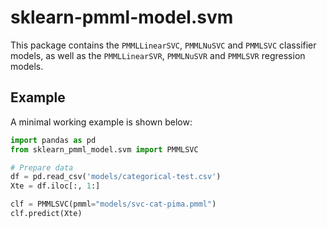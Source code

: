 # sklearn-pmml-model.svm

This package contains the `PMMLLinearSVC`, `PMMLNuSVC` and `PMMLSVC` classifier models, as well as the `PMMLLinearSVR`, `PMMLNuSVR` and `PMMLSVR` regression models. 

## Example
A minimal working example is shown below:

```python
import pandas as pd
from sklearn_pmml_model.svm import PMMLSVC

# Prepare data
df = pd.read_csv('models/categorical-test.csv')
Xte = df.iloc[:, 1:]

clf = PMMLSVC(pmml="models/svc-cat-pima.pmml")
clf.predict(Xte)
```